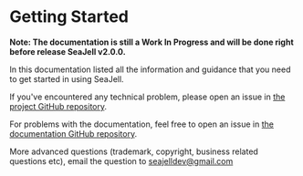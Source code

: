 # Getting Started

**Note: The documentation is still a Work In Progress and will be done right before release SeaJell v2.0.0.**

In this documentation listed all the information and guidance that you need to get started in using SeaJell.

If you've encountered any technical problem, please open an issue in [the project GitHub repository](https://github.com/hanisirfan/seajell).

For problems with the documentation, feel free to open an issue in [the documentation GitHub repository](https://github.com/hanisirfan/seajell-documentation).

More advanced questions (trademark, copyright, business related questions etc), email the question to [seajelldev@gmail.com](mailto:seajelldev@gmail.com)